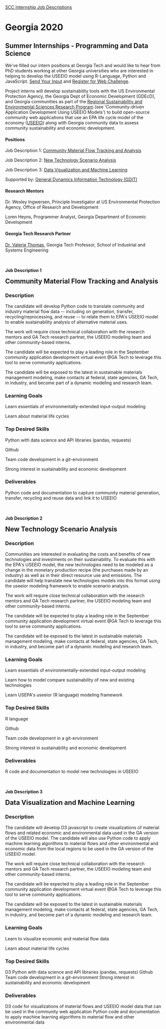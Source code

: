 [SCC Internship Job Descriptions](http://smartcities.gatech.edu/2020-scc-internship-job-descriptions)

# Georgia 2020 

## Summer Internships - Programming and Data Science

We've filled our intern positions at Georgia Tech and would like to hear from PhD students working at other Georgia universities who are interested in helping to develop the USEEIO model using R-Language, Python and JavaScript.  <a href="../../localsite/info/input/">Send Your Input</a> and <a href="../challenge" target="gaother">Register for Web Challenge</a>. 

Project interns will develop sustainability tools with the US Environmental Protection Agency, the Georgia Dept of Economic Development (GDEcD), and Georgia communities
as part of the [Regional Sustainability and Environmental Sciences Research Program](https://www.epa.gov/research/regional-sustainability-and-environmental-sciences-research-program-reses)
(see 'Community-driven Application Development Using USEEIO Models') to build open-source community web applications that
use an EPA life cycle model of the economy ([USEEIO](https://www.google.com/search?q=USEEIO)) along with Georgia community data to assess community sustainability and economic development.<br>


#### Positions

Job Description 1: [Community Material Flow Tracking and Analysis](#community-material-flow)

Job Description 2: [New Technology Scenario Analysis](#scenario-analysis)

Job Description 3: [Data Visualization and Machine Learning](#machine-learning)

Supported by: [General Dynamics Information Technology (GDIT)](https://www.gdit.com/)  


#### Research Mentors
Dr. Wesley Ingwersen, Principle Investigator at US Environmental Protection Agency, Office of Research and Development

Loren Heyns, Programmer Analyst, Georgia Department of Economic Development  

#### Georgia Tech Research Partner
[Dr. Valerie Thomas](https://www.isye.gatech.edu/users/valerie-thomas), Georgia Tech Professor, School of Industrial and Systems Engineering

<a name="community-material-flow"></a><br><br>
<b>Job Description 1</b><h2 style='margin-top:0px;padding-top:0px'>Community Material Flow Tracking and Analysis</h2>

### Description
The candidate will develop Python code to translate community and industry material flow data
 -- including on generation, transfer, recycling/reprocessing, and reuse -- to relate them to EPA's USEEIO model to enable 
 sustainability analysis of alternative material uses.   

The work will require close technical collaboration with the research mentors and GA Tech research partner, the USEEIO modeling team and other community-based interns.

The candidate will be expected to play a leading role in the September community application
 development virtual event @GA Tech to leverage this tool to serve community applications.

The candidate will be exposed to the latest in sustainable materials management modeling, make contacts at
federal, state agencies, GA Tech, in industry, and become part of a dynamic modeling and research team.

### Learning Goals
Learn essentials of environmentally-extended input-output modeling

Learn about material life cycles

### Top Desired Skills
Python with data science and API libraries (pandas, requests)

Github

Team code development in a git-environment

Strong interest in sustainability and economic development

### Deliverables
Python code and documentation to capture community material generation, transfer, recycling and reuse data and link it to USEEIO



<a name="scenario-analysis"></a><br><br>
<b>Job Description 2</b>
<h2 style='margin-top:0px;padding-top:0px'>New Technology Scenario Analysis</h2>

### Description
Communities are interested in evaluating the costs and benefits of new technologies and investments on their sustainability.
To evaluate this with the EPA's USEEIO model, the new technologies need to be modeled as a change in the monetary production
recipe (the purchases made by an industry) as well as in their direct resource use and emissions. The candidate will help
translate new technologies models into this format using the useeior modeling framework to enable scenario analysis.

The work will require close technical collaboration with the research mentors and GA Tech research partner, the USEEIO modeling team
 and other community-based interns.

The candidate will be expected to play a leading role in the September community application
 development virtual event @GA Tech to leverage this tool to serve community applications.

The candidate will be exposed to the latest in sustainable materials management modeling, make contacts at
federal, state agencies, GA Tech, in industry, and become part of a dynamic modeling and research team.


### Learning Goals
Learn essentials of environmentally-extended input-output modeling

Learn how to model compare sustainability of new and existing technologies

Learn USEPA's useeior (R language) modeling framework

### Top Desired Skills
R language

Github

Team code development in a git-environment

Strong interest in sustainability and economic development

### Deliverables
R code and documentation to model new technologies in USEEIO  

<a name="machine-learning"></a><br><br>
<b>Job Description 3</b><h2 style='margin-top:0px;padding-top:0px'>Data Visualization and Machine Learning</h2>

### Description
The candidate will develop D3 javascript to create visualizations of material flows and related economic and environmental data used in the GA version of the USEEIO model.  The candidate will also use Python code to apply machine learning algorithms to material flows and other environmental and economic data from the local regions to be used in the GA version of the USEEIO model.

The work will require close technical collaboration with the research mentors and GA Tech research partner, the USEEIO modeling team and other community-based interns.

The candidate will be expected to play a leading role in the September community application
 development virtual event @GA Tech to leverage this tool to serve community applications.

The candidate will be exposed to the latest in sustainable materials management modeling, make contacts at
federal, state agencies, GA Tech, in industry, and become part of a dynamic modeling and research team.

### Learning Goals
Learn to visualize economic and material flow data

Learn about material life cycles

### Top Desired Skills
D3
Python with data science and API libraries (pandas, requests)
Github
Team code development in a git-environment
Strong interest in sustainability and economic development

### Deliverables
D3 code for visualizations of material flows and USEEIO model data that can be used in the community web application
Python code and documentation to apply machine learning algorithms to material flow and other environmental data

<!--<a href="http://smartcities.gatech.edu/gscc-application" target="gatechapp">Georgia Tech Students</a> | -->
 
